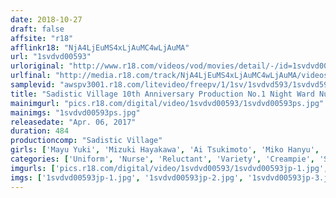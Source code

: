 ```yaml
---
date: 2018-10-27
draft: false
affsite: "r18"
afflinkr18: "NjA4LjEuMS4xLjAuMC4wLjAuMA"
url: "1svdvd00593"
urloriginal: "http://www.r18.com/videos/vod/movies/detail/-/id=1svdvd00593"
urlfinal: "http://media.r18.com/track/NjA4LjEuMS4xLjAuMC4wLjAuMA/videos/vod/movies/detail/-/id=1svdvd00593"
samplevid: "awspv3001.r18.com/litevideo/freepv/1/1sv/1svdvd593/1svdvd593_dmb_w.mp4"
title: "Sadistic Village 10th Anniversary Production No.1 Night Ward Nurse Rape Late At Night In The Hospital, This Rookie Nurse Is Making The Night Rounds By Herself When She's Attacked And Her Uniform Ripped Off In Creampie Rape!! Special! 16 Nurses/8 Hours"
mainimgurl: "pics.r18.com/digital/video/1svdvd00593/1svdvd00593ps.jpg"
mainimgs: "1svdvd00593ps.jpg"
releasedate: "Apr. 06, 2017"
duration: 484
productioncomp: "Sadistic Village"
girls: ['Mayu Yuki', 'Mizuki Hayakawa', 'Ai Tsukimoto', 'Miko Hanyu', 'Aika Kasumi', 'Karen Sakisaka', 'Reina Fujikawa', 'Yua Nanami']
categories: ['Uniform', 'Nurse', 'Reluctant', 'Variety', 'Creampie', 'Squirting', 'Over 4 Hours', 'Hi-Def']
imgurls: ['pics.r18.com/digital/video/1svdvd00593/1svdvd00593jp-1.jpg', 'pics.r18.com/digital/video/1svdvd00593/1svdvd00593jp-2.jpg', 'pics.r18.com/digital/video/1svdvd00593/1svdvd00593jp-3.jpg', 'pics.r18.com/digital/video/1svdvd00593/1svdvd00593jp-4.jpg', 'pics.r18.com/digital/video/1svdvd00593/1svdvd00593jp-5.jpg', 'pics.r18.com/digital/video/1svdvd00593/1svdvd00593jp-6.jpg', 'pics.r18.com/digital/video/1svdvd00593/1svdvd00593jp-7.jpg', 'pics.r18.com/digital/video/1svdvd00593/1svdvd00593jp-8.jpg', 'pics.r18.com/digital/video/1svdvd00593/1svdvd00593jp-9.jpg', 'pics.r18.com/digital/video/1svdvd00593/1svdvd00593jp-10.jpg', 'pics.r18.com/digital/video/1svdvd00593/1svdvd00593jp-11.jpg', 'pics.r18.com/digital/video/1svdvd00593/1svdvd00593jp-12.jpg', 'pics.r18.com/digital/video/1svdvd00593/1svdvd00593jp-13.jpg', 'pics.r18.com/digital/video/1svdvd00593/1svdvd00593jp-14.jpg', 'pics.r18.com/digital/video/1svdvd00593/1svdvd00593jp-15.jpg', 'pics.r18.com/digital/video/1svdvd00593/1svdvd00593jp-16.jpg', 'pics.r18.com/digital/video/1svdvd00593/1svdvd00593jp-17.jpg', 'pics.r18.com/digital/video/1svdvd00593/1svdvd00593jp-18.jpg', 'pics.r18.com/digital/video/1svdvd00593/1svdvd00593jp-19.jpg', 'pics.r18.com/digital/video/1svdvd00593/1svdvd00593jp-20.jpg']
imgs: ['1svdvd00593jp-1.jpg', '1svdvd00593jp-2.jpg', '1svdvd00593jp-3.jpg', '1svdvd00593jp-4.jpg', '1svdvd00593jp-5.jpg', '1svdvd00593jp-6.jpg', '1svdvd00593jp-7.jpg', '1svdvd00593jp-8.jpg', '1svdvd00593jp-9.jpg', '1svdvd00593jp-10.jpg', '1svdvd00593jp-11.jpg', '1svdvd00593jp-12.jpg', '1svdvd00593jp-13.jpg', '1svdvd00593jp-14.jpg', '1svdvd00593jp-15.jpg', '1svdvd00593jp-16.jpg', '1svdvd00593jp-17.jpg', '1svdvd00593jp-18.jpg', '1svdvd00593jp-19.jpg', '1svdvd00593jp-20.jpg']
---
```

